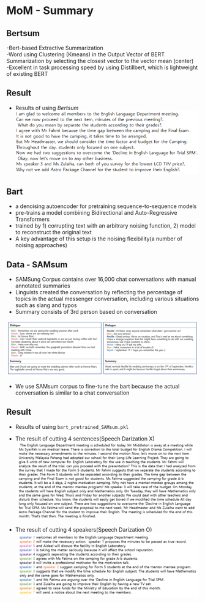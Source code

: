 # MoM - Summary 
## Bertsum
-Bert-based Extractive Summarization  
-Word using Clustering (Kmeans) in the Output Vector of BERT Summarization by selecting the closest vector to the vector mean (center)  
-Excellent in task processing speed by using Distillbert, which is lightweight of existing BERT  

## Result
- Results of using *Bertsum*  
![sum_4](./img/sum_4.PNG) 

## Bart
- a denoising autoencoder for pretraining sequence-to-sequence models  
- pre-trains a model combining Bidirectional and Auto-Regressive Transformers  
- trained by 1) corrupting text with an arbitrary noising function, 2) model to reconstruct the original text  
- A key advantage of this setup is the noising flexibility(a number of noising approaches)  
	
## Data - SAMsum
- SAMSung Corpus contains over 16,000 chat conversations with manual annotated summaries  
- Linguists created the conversation by reflecting the percentage of topics in the actual messenger conversation, including various situations such as slang and typos  
- Summary consists of 3rd person based on conversation  

![sum_1](./img/sum_1.PNG)  
- We use SAMsum corpus to fine-tune the bart because the actual conversation is similar to a chat conversation  

## Result
- Results of using ```bart_pretrained_SAMsum.pkl``` 
 
- The result of cutting 4 sentences(Speech Darization X)  
![sum_3](./img/sum_3.PNG)
- The result of cutting 4 speakers(Speech Darization O)
![sum_2](./img/sum_2.png)
